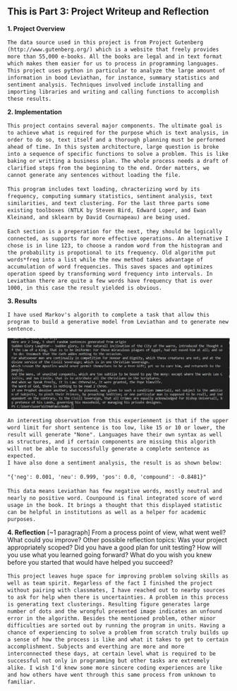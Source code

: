 ## This is Part 3: Project Writeup and Reflection

**1. Project Overview** 

    The data source used in this project is from Project Gutenberg (http://www.gutenberg.org/) which is a website that freely provides more than 55,000 e-books. All the books are legal and in text format which makes them easier for us to process in programming languages. This project uses python in particular to analyze the large amount of information in bood Leviathan, for instance, summary statistics and sentiment analysis. Techniques involved include installing and importing libraries and writing and calling functions to accomplish these results.

**2. Implementation** 

    This project contains several major components. The ultimate goal is to achieve what is required for the purpose which is text analysis, in order to do so, text itself and a thorough planning must be performed ahead of time. In this system architecture, large question is broke into a sequence of specific functions to solve a problem. This is like baking or writting a business plan. The whole process needs a draft of clarified steps from the beginning to the end. Order matters, we cannot generate any sentences without loading the file.

    This program includes text loading, chracterizing word by its frequency, computing summary statistics, sentiment analysis, text similarities, and text clustering. For the last three parts some existing toolboxes (NTLK by Steven Bird, Edward Loper, and Ewan Kleinand, and sklearn by David Cournapeau) are being used.

    Each section is a preperation for the next, they should be logically connected, as supports for more effective operations. An alternative I chose is in line 123, to choose a random word from the histogram and the probability is propotional to its frequency. Old algorithm put words*freq into a list while the new method takes advantage of accumulation of word frequencies. This saves spaces and optimizes operation speed by transforming word frequency into intervals. In Leviathan there are quite a few words have frequency that is over 1000, in this case the result yielded is obvious.

**3. Results** 


    I have used Markov's algorith to complete a task that allow this program to build a generative model from Leviathan and to generate new sentence. 
![Markov](Markov.png)

    An interesting observation from this experienment is that if the upper word limit for short sentence is too low, like 15 or 10 or lower, the result will generate "None". Languages have their own syntax as well as structures, and if certain components are missing this algorith will not be able to successfully generate a complete sentence as expected.
    I have also done a sentiment analysis, the result is as shown below:

    "{'neg': 0.001, 'neu': 0.999, 'pos': 0.0, 'compound': -0.8481}"

    This data means Leviathan has few negative words, mostly neutral and nearly no positive word. Counpound is final integrated score of word usage in the book. It brings a thought that this displayed statistic can be helpful in institutions as well as a helper for academic purposes. 


**4. Reflection** [~1 paragraph]
From a process point of view, what went well? What could you improve? Other possible reflection topics: Was your project appropriately scoped? Did you have a good plan for unit testing? How will you use what you learned going forward? What do you wish you knew before you started that would have helped you succeed?

    This project leaves huge space for improving problem solving skills as well as team spirit. Regarless of the fact I finished the project without pairing with classmates, I have reached out to nearby sources to ask for help when there is uncertainties. A problem in this process is generating text clusterings. Resulting figure generates large number of dots and the wrongful presented image indicates an unfound error in the algorithm. Besides the mentioned problem, other minor difficulties are sorted out by running the program in units. Having a chance of experiencing to solve a problem from scratch truly builds up a sense of how the process is like and what it takes to get to certain accomplishment. Subjects and everthing are more and more interconnected these days, at certain level what is required to be successful not only in programming but other tasks are extremely alike. I wish I'd knew some more sincere coding experiences are like and how others have went through this same process from unknown to familiar.
